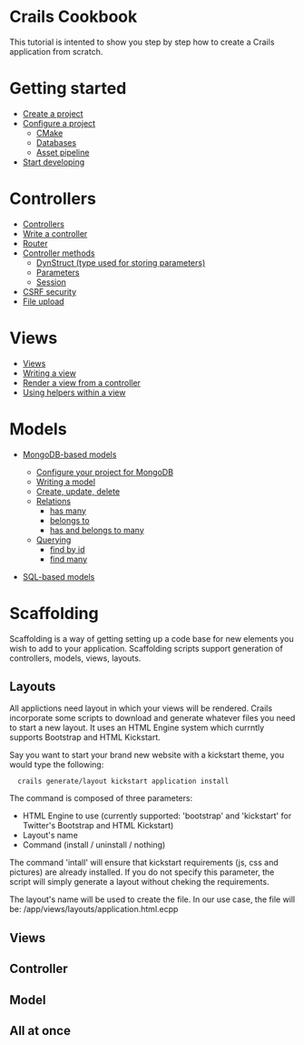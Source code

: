 Crails Cookbook
=====
This tutorial is intented to show you step by step how to create a Crails application from scratch.

# Getting started
* [Create a project](doc-getting-started.md#create-a-project)
* [Configure a project](doc-getting-started.md#configure-a-project)
  * [CMake](doc-getting-started.md#cmake)
  * [Databases](doc-getting-started.md#databases)
  * [Asset pipeline](doc-getting-started.md#asset-pipeline)
* [Start developing](doc-getting-started.md#start-developing)

# Controllers
* [Controllers](doc-controller.md#controllers)
* [Write a controller](doc-controller.md#controllers)
* [Router](doc-controller.md#controllers)
* [Controller methods](doc-controller.md#controllers)
  * [DynStruct (type used for storing parameters)](doc-controller.md#dynstruct)
  * [Parameters](doc-controller.md#params)
  * [Session](doc-controller.md#session)
* [CSRF security](doc-controller.md#controllers)
* [File upload](doc-controller.md#controllers)

# Views
* [Views](doc-view.md#views)
* [Writing a view](doc-view.md#writing-a-view)
* [Render a view from a controller](doc-view.md#render-a-view-from-a-controller)
* [Using helpers within a view](doc-view.md#using-helpers-within-a-view)

# Models
* [MongoDB-based models](doc-models-mongo.md)
  * [Configure your project for MongoDB](doc-models-mongo.md#configure-your-project-for-mongodb)
  * [Writing a model](doc-models-mongo.md#writing-a-model)
  * [Create, update, delete](doc-models-mongo.md#create-update-delete)
  * [Relations](doc-models-mongo.md#relations)
    * [has many](doc-models-mongo.md#has-many)
    * [belongs to](doc-models-mongo.md#belongs-to)
    * [has and belongs to many](doc-models-mongo.md#has-and-belongs-to-many)
  * [Querying](doc-models-mongo.md#querying)
    * [find by id](doc-models-mongo.md#find-by-id)
    * [find many](doc-models-mongo.md#find-many)

* [SQL-based models](#)

# Scaffolding
Scaffolding is a way of getting setting up a code base for new elements you wish to add to your application.
Scaffolding scripts support generation of controllers, models, views, layouts.

## Layouts
All applictions need layout in which your views will be rendered. Crails incorporate some scripts to download and
generate whatever files you need to start a new layout.
It uses an HTML Engine system which currntly supports Bootstrap and HTML Kickstart.

Say you want to start your brand new website with a kickstart theme, you would type the following:

      crails generate/layout kickstart application install

The command is composed of three parameters:
- HTML Engine to use (currently supported: 'bootstrap' and 'kickstart' for Twitter's Bootstrap and HTML Kickstart)
- Layout's name
- Command (install / uninstall / nothing)

The command 'intall' will ensure that kickstart requirements (js, css and pictures) are already installed. If you do not
specify this parameter, the script will simply generate a layout without cheking the requirements.

The layout's name will be used to create the file. In our use case, the file will be:
/app/views/layouts/application.html.ecpp

## Views

## Controller

## Model

## All at once
